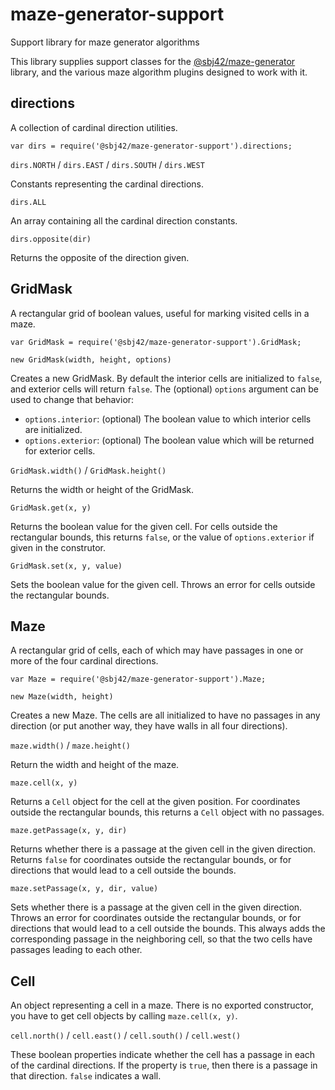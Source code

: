 # maze-generator-support
Support library for maze generator algorithms

This library supplies support classes for the
[@sbj42/maze-generator](https://www.npmjs.com/package/@sbj42/maze-generator)
library, and the various maze algorithm plugins designed to work with it.

## directions

A collection of cardinal direction utilities.

```
var dirs = require('@sbj42/maze-generator-support').directions;
```

`dirs.NORTH` / `dirs.EAST` / `dirs.SOUTH` / `dirs.WEST`

Constants representing the cardinal directions.

`dirs.ALL`

An array containing all the cardinal direction constants.

`dirs.opposite(dir)`

Returns the opposite of the direction given.

## GridMask

A rectangular grid of boolean values, useful for marking visited cells in a maze.

```
var GridMask = require('@sbj42/maze-generator-support').GridMask;
```

`new GridMask(width, height, options)`

Creates a new GridMask.  By default the interior cells are initialized to `false`, and
exterior cells will return `false`.  The (optional) `options` argument can be
used to change that behavior:
* `options.interior`: (optional) The boolean value to which interior cells are initialized.
* `options.exterior`: (optional) The boolean value which will be returned for exterior cells.

`GridMask.width()` / `GridMask.height()`

Returns the width or height of the GridMask.

`GridMask.get(x, y)`

Returns the boolean value for the given cell.  For cells outside the rectangular bounds,
this returns `false`, or the value of `options.exterior` if given in the construtor.

`GridMask.set(x, y, value)`

Sets the boolean value for the given cell.  Throws an error for cells outside the rectangular
bounds.

## Maze

A rectangular grid of cells, each of which may have passages in one or more of the four
cardinal directions.

```
var Maze = require('@sbj42/maze-generator-support').Maze;
```

`new Maze(width, height)`

Creates a new Maze.  The cells are all initialized to have no passages in any direction
(or put another way, they have walls in all four directions).

`maze.width()` / `maze.height()`

Return the width and height of the maze.

`maze.cell(x, y)`

Returns a `Cell` object for the cell at the given position.  For coordinates outside the
rectangular bounds, this returns a `Cell` object with no passages.

`maze.getPassage(x, y, dir)`

Returns whether there is a passage at the given cell in the given direction.  Returns
`false` for coordinates outside the rectangular bounds, or for directions that would lead
to a cell outside the bounds.

`maze.setPassage(x, y, dir, value)`

Sets whether there is a passage at the given cell in the given direction.  Throws an error
for coordinates outside the rectangular bounds, or for directions that would lead
to a cell outside the bounds.  This always adds the corresponding passage in the
neighboring cell, so that the two cells have passages leading to each other.

## Cell

An object representing a cell in a maze.  There is no exported constructor, you have to
get cell objects by calling `maze.cell(x, y)`.

`cell.north()` / `cell.east()` / `cell.south()` / `cell.west()`

These boolean properties indicate whether the cell has a passage in each of the cardinal
directions.  If the property is `true`, then there is a passage in that direction.
`false` indicates a wall.

